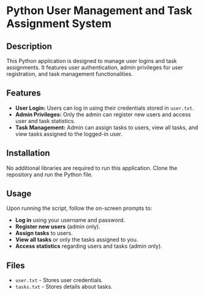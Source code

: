 # Python User Management and Task Assignment System

## Description

This Python application is designed to manage user logins and task assignments. It features user authentication, admin privileges for user registration, and task management functionalities.

## Features

- **User Login:** Users can log in using their credentials stored in `user.txt`.
- **Admin Privileges:** Only the admin can register new users and access user and task statistics.
- **Task Management:** Admin can assign tasks to users, view all tasks, and view tasks assigned to the logged-in user.

## Installation

No additional libraries are required to run this application. Clone the repository and run the Python file.

## Usage

Upon running the script, follow the on-screen prompts to:

- **Log in** using your username and password.
- **Register new users** (admin only).
- **Assign tasks** to users.
- **View all tasks** or only the tasks assigned to you.
- **Access statistics** regarding users and tasks (admin only).

## Files

- `user.txt` - Stores user credentials.
- `tasks.txt` - Stores details about tasks.
